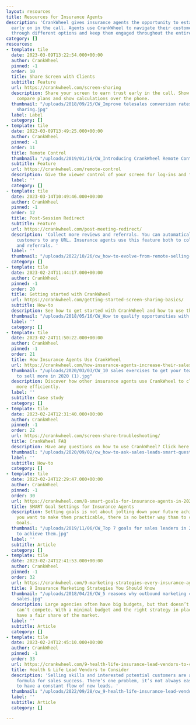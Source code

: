 ```yaml
---
layout: resources
title: Resources for Insurance Agents
description: 'CrankWheel gives insurance agents the opportunity to establish trust
  early on in the call. Agents use CrankWheel to navigate their customers and prospects
  through different options and keep them engaged throughout the entire call. '
category: []
resources:
- template: tile
  date: 2023-03-09T13:22:54.000+00:00
  author: CrankWheel
  pinned: -1
  order: 10
  title: Share Screen with Clients
  subtitle: Feature
  url: https://crankwheel.com/screen-sharing
  description: Share your screen to earn trust early in the call. Show your license,
    compare plans and show calculations over the phone.
  thumbnail: "/uploads/2018/09/25/CW_Improve telesales conversion rates with screen
    sharing.jpg"
  label: Label
  category: []
- template: tile
  date: 2023-03-09T13:49:25.000+00:00
  author: CrankWheel
  pinned: -1
  order: 11
  title: Remote Control
  thumbnail: "/uploads/2019/01/16/CW_Introducing CrankWheel Remote Control.png"
  subtitle: Feature
  url: https://crankwheel.com/remote-control
  description: Give the viewer control of your screen for log-ins and form filling.
  label: ''
  category: []
- template: tile
  date: 2023-03-14T10:49:46.000+00:00
  author: CrankWheel
  pinned: -1
  order: 12
  title: Post-Session Redirect
  subtitle: Feature
  url: https://crankwheel.com/post-meeting-redirect/
  description: 'Collect more reviews and referrals. You can automatically redirect
    customers to any URL. Insurance agents use this feature both to collect reviews
    and referrals. '
  label: ''
  thumbnail: "/uploads/2022/10/26/cw_how-to-evolve-from-remote-selling-to-virtual-selling.png"
  category: []
- template: tile
  date: 2023-02-24T11:44:17.000+00:00
  author: CrankWheel
  pinned: -1
  order: 20
  title: Getting started with CrankWheel
  url: https://crankwheel.com/getting-started-screen-sharing-basics/
  subtitle: How-to
  description: See how to get started with CrankWheel and how to use the basic features.
  thumbnail: "/uploads/2018/05/16/CW_How to qualify opportunities with online meetings-1.jpg"
  label: ''
  category: []
- template: tile
  date: 2023-02-24T11:50:22.000+00:00
  author: CrankWheel
  pinned: -1
  order: 21
  title: How Insurance Agents Use CrankWheel
  url: https://crankwheel.com/how-insurance-agents-increase-their-sales-over-the-phone-case-study/
  thumbnail: "/uploads/2020/03/03/CW_10 sales exercises to get your team fired up
    to sell more in 2020 (1).jpg"
  description: Discover how other insurance agents use CrankWheel to close more sales,
    more efficiently.
  label: ''
  subtitle: Case study
  category: []
- template: tile
  date: 2023-02-24T12:31:40.000+00:00
  author: CrankWheel
  pinned: -1
  order: 22
  url: https://crankwheel.com/screen-share-troubleshooting/
  title: CrankWheel FAQ
  description: Have any questions on how to use CrankWheel? Click here to learn more.
  thumbnail: "/uploads/2020/09/02/cw_how-to-ask-sales-leads-smart-questions-about-pain-points-and-goals.jpg"
  label: ''
  subtitle: How-to
  category: []
- template: tile
  date: 2023-02-24T12:29:47.000+00:00
  author: CrankWheel
  pinned: -1
  order: 30
  url: https://crankwheel.com/8-smart-goals-for-insurance-agents-in-2023/
  title: SMART Goal Settings for Insurance Agents
  description: Setting goals is not about jotting down your future achievements. If
    you want to make them practicable, there is no better way than to create SMART
    Goals.
  thumbnail: "/uploads/2019/11/06/CW_Top 7 goals for sales leaders in 2020 and how
    to achieve them.jpg"
  label: ''
  subtitle: Article
  category: []
- template: tile
  date: 2023-02-24T12:41:53.000+00:00
  author: CrankWheel
  pinned: -1
  order: 32
  url: https://crankwheel.com/9-marketing-strategies-every-insurance-agent-should-know/
  title: 9 Insurance Marketing Strategies You Should Know
  thumbnail: "/uploads/2018/04/26/CW_5 reasons why outbound marketing can improve
    sales.jpg"
  description: Large agencies often have big budgets, but that doesn’t mean that you
    can’t compete. With a minimal budget and the right strategy in place, you can
    have a fair share of the market.
  label: ''
  subtitle: Article
  category: []
- template: tile
  date: 2023-02-24T12:45:10.000+00:00
  author: CrankWheel
  pinned: -1
  order: 33
  url: https://crankwheel.com/9-health-life-insurance-lead-vendors-to-consider/
  title: Health & Life Lead Vendors to Consider
  description: 'Selling skills and interested potential customers are a pretty good
    formula for sales success. There’s one problem, it’s not always easy or feasible
    to have a constant flow of new leads. '
  thumbnail: "/uploads/2022/09/28/cw_9-health-life-insurance-lead-vendors-to-consider.png"
  label: ''
  subtitle: Article
  category: []

---
```

